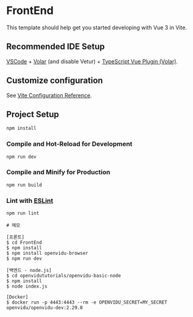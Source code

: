 # FrontEnd

This template should help get you started developing with Vue 3 in Vite.

## Recommended IDE Setup

[VSCode](https://code.visualstudio.com/) + [Volar](https://marketplace.visualstudio.com/items?itemName=Vue.volar) (and disable Vetur) + [TypeScript Vue Plugin (Volar)](https://marketplace.visualstudio.com/items?itemName=Vue.vscode-typescript-vue-plugin).

## Customize configuration

See [Vite Configuration Reference](https://vitejs.dev/config/).

## Project Setup

```sh
npm install
```

### Compile and Hot-Reload for Development

```sh
npm run dev
```

### Compile and Minify for Production

```sh
npm run build
```

### Lint with [ESLint](https://eslint.org/)

```sh
npm run lint
```






```
# 메모

[프론트]
$ cd FrontEnd
$ npm install
$ npm install openvidu-browser
$ npm run dev

[백엔드 - node.js]
$ cd openvidututorials/openvidu-basic-node
$ npm install
$ node index.js

[Docker]
$ docker run -p 4443:4443 --rm -e OPENVIDU_SECRET=MY_SECRET openvidu/openvidu-dev:2.29.0

```